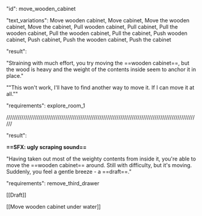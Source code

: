 "id": move_wooden_cabinet 

"text_variations":
Move wooden cabinet, Move cabinet, Move the wooden cabinet, Move the cabinet, Pull wooden cabinet, Pull cabinet, Pull the wooden cabinet, Pull the wooden cabinet, Pull the cabinet, Push wooden cabinet, Push cabinet, Push the wooden cabinet, Push the cabinet

"result":

"Straining with much effort, you try moving the ==wooden cabinet==, but the wood is heavy and the weight of the contents inside seem to anchor it in place." 

""This won't work, I'll have to find another way to move it. If I can move it at all.""

"requirements": explore_room_1

//////////////////////////////////////////////////////////////////////////////////////////////////////

"result":

**==SFX: ugly scraping sound==**

"Having taken out most of the weighty contents from inside it, you're able to move the ==wooden cabinet== around. Still with difficulty, but it's moving. Suddenly, you feel a gentle breeze - a ==draft==."

"requirements": remove_third_drawer

[[Draft]]

[[Move wooden cabinet under water]]
